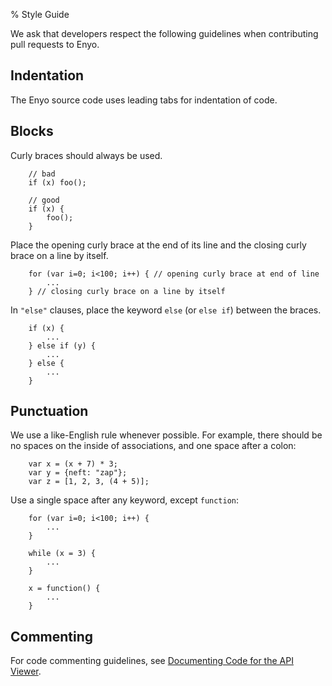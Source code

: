 % Style Guide

We ask that developers respect the following guidelines when contributing pull
requests to Enyo.

## Indentation

The Enyo source code uses leading tabs for indentation of code.

## Blocks

Curly braces should always be used.

        // bad
        if (x) foo(); 

        // good
        if (x) {
            foo();
        }

Place the opening curly brace at the end of its line and the closing curly brace
on a line by itself.

        for (var i=0; i<100; i++) { // opening curly brace at end of line
            ...
        } // closing curly brace on a line by itself


In `"else"` clauses, place the keyword `else` (or `else if`) between the braces.

        if (x) {
            ...
        } else if (y) {
            ...
        } else {
            ...
        }

## Punctuation

We use a like-English rule whenever possible.  For example, there should be no
spaces on the inside of associations, and one space after a colon:

        var x = (x + 7) * 3;
        var y = {neft: "zap"};
        var z = [1, 2, 3, (4 + 5)];

Use a single space after any keyword, except `function`:

        for (var i=0; i<100; i++) {
            ...
        }

        while (x = 3) {
            ... 
        }

        x = function() {
            ...
        }

## Commenting

For code commenting guidelines, see [Documenting Code for the API
Viewer](documenting-code.html).